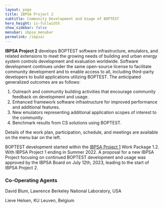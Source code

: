 ```yaml
---
layout: page
title: IBPSA Project 2
subtitle: Community Development and Usage of BOPTEST
hero_height: is-fullwidth
show_sidebar: false
menubar: ibpsa_menubar
permalink: /ibpsa/
---
```


**IBPSA Project 2**
develops BOPTEST software infrastructure, emulators, and related extensions to
meet the growing needs of building and urban energy system controls development
and evaluation worldwide.  Software development continues under the
same open-source license to facilitate community development and to enable
access to all, including third-party developers to build applications
utilizing BOPTEST.  The anticipated generalized outcomes are as follows:

1. Outreach and community building activities that encourage community feedback on development and usage.
2. Enhanced framework software infrastructure for improved performance and additional features.
3. New emulators representing additional application scopes of interest to the community.
4. Benchmark results from CS solutions using BOPTEST.

Details of the work plan, participation, schedule, and meetings are available
on the menu bar on the left.

BOPTEST development started within the [IBPSA Project 1](https://ibpsa.github.io/project1/index.html) Work Package 1.2.
With IBPSA Project 1 ending in Summer 2022. A proposal for a new IBPSA
Project focusing on continued BOPTEST development and usage
was approved by the IBPSA Board on July 12th, 2023, leading to the start of IBPSA Project 2.

### Co-Operating Agents
David Blum, Lawrence Berkeley National Laboratory, USA

Lieve Helsen, KU Leuven, Belgium
